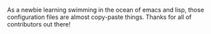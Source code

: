 As a newbie learning swimming in the ocean of emacs and lisp, those configuration files are almost copy-paste things. Thanks for all of contributors out there!
